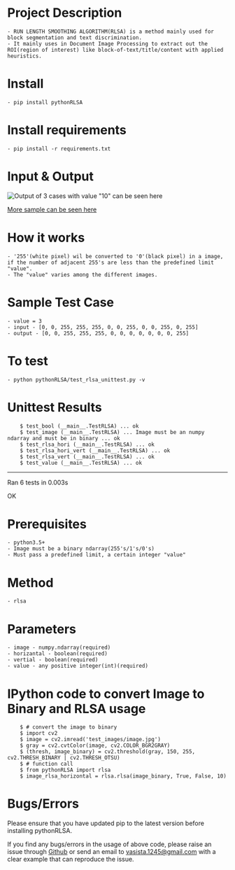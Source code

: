 # Project Description

	- RUN LENGTH SMOOTHING ALGORITHM(RLSA) is a method mainly used for block segmentation and text discrimination.
	- It mainly uses in Document Image Processing to extract out the ROI(region of interest) like block-of-text/title/content with applied heuristics.

# Install

	- pip install pythonRLSA

# Install requirements

	- pip install -r requirements.txt

# Input & Output

![Output of 3 cases with value "10" can be seen here](https://github.com/Vasistareddy/pythonRLSA/tree/master/pythonRLSA/test_images/image1.png)

[More sample can be seen here](https://github.com/Vasistareddy/pythonRLSA/tree/master/pythonRLSA/test_images)

# How it works

	- '255'(white pixel) wil be converted to '0'(black pixel) in a image, if the number of adjacent 255's are less than the predefined limit "value".
	- The "value" varies among the different images.

# Sample Test Case

	- value = 3
	- input - [0, 0, 255, 255, 255, 0, 0, 255, 0, 0, 255, 0, 255]
	- output - [0, 0, 255, 255, 255, 0, 0, 0, 0, 0, 0, 0, 255]

# To test

	- python pythonRLSA/test_rlsa_unittest.py -v

# Unittest Results
```
	$ test_bool (__main__.TestRLSA) ... ok
	$ test_image (__main__.TestRLSA) ... Image must be an numpy ndarray and must be in binary ... ok
	$ test_rlsa_hori (__main__.TestRLSA) ... ok
	$ test_rlsa_hori_vert (__main__.TestRLSA) ... ok
	$ test_rlsa_vert (__main__.TestRLSA) ... ok
	$ test_value (__main__.TestRLSA) ... ok
```
----------------------------------------------------------------------
Ran 6 tests in 0.003s

OK

# Prerequisites
	
	- python3.5+
	- Image must be a binary ndarray(255's/1's/0's)
	- Must pass a predefined limit, a certain integer "value"

# Method

	- rlsa

# Parameters

	- image - numpy.ndarray(required)
	- horizantal - boolean(required)
	- vertial - boolean(required)
	- value - any positive integer(int)(required)

# IPython code to convert Image to Binary and RLSA usage
```
	$ # convert the image to binary
	$ import cv2
	$ image = cv2.imread('test_images/image.jpg')
	$ gray = cv2.cvtColor(image, cv2.COLOR_BGR2GRAY)
	$ (thresh, image_binary) = cv2.threshold(gray, 150, 255, cv2.THRESH_BINARY | cv2.THRESH_OTSU)
	$ # function call
	$ from pythonRLSA import rlsa
	$ image_rlsa_horizontal = rlsa.rlsa(image_binary, True, False, 10)
```
# Bugs/Errors

Please ensure that you have updated pip to the latest version before installing pythonRLSA.

If you find any bugs/errors in the usage of above code, please raise an issue through [Github](https://github.com/Vasistareddy/pythonRLSA) or send an email to vasista.1245@gmail.com with a clear example that can reproduce the issue.





